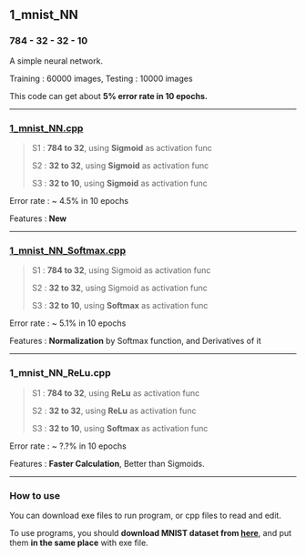 ## 1_mnist_NN

### 784 - 32 - 32 - 10

A simple neural network.

Training : 60000 images, Testing : 10000 images 

This code can get about **5% error rate in 10 epochs.**

---

### [1_mnist_NN.cpp](1_mnist_NN.cpp)

> S1 : **784 to 32**, using **Sigmoid** as activation func
>
> S2 : **32 to 32**, using **Sigmoid** as activation func
>
> S3 : **32 to 10**, using **Sigmoid** as activation func

Error rate : ~ 4.5% in 10 epochs

Features : **New**

---

### [1_mnist_NN_Softmax.cpp](1_mnist_NN_Softmax.cpp)

> S1 : **784 to 32**, using Sigmoid as activation func
>
> S2 : **32 to 32**, using Sigmoid as activation func
>
> S3 : **32 to 10**, using **Softmax** as activation func

Error rate : ~ 5.1% in 10 epochs

Features : **Normalization** by Softmax function, and Derivatives of it

---

### 1_mnist_NN_ReLu.cpp

> S1 : **784 to 32**, using **ReLu** as activation func
>
> S2 : **32 to 32**, using **ReLu** as activation func
>
> S3 : **32 to 10**, using **Softmax** as activation func

Error rate : ~ ?.?% in 10 epochs

Features : **Faster Calculation**, Better than Sigmoids.

---

### How to use

You can download exe files to run program, or cpp files to read and edit.

To use programs, you should **download MNIST dataset from [here](http://yann.lecun.com/exdb/mnist/)**, and put them **in the same place** with exe file.
